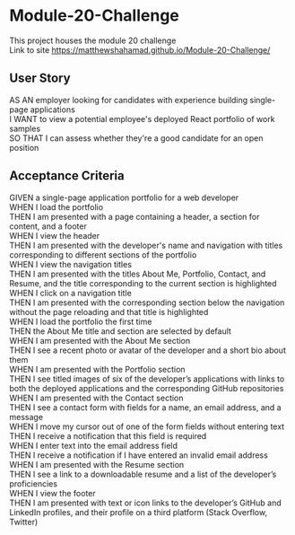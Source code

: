 # Module-20-Challenge
This project houses the module 20 challenge <br>
Link to site https://matthewshahamad.github.io/Module-20-Challenge/<br>
## User Story
AS AN employer looking for candidates with experience building single-page applications <br> 
I WANT to view a potential employee's deployed React portfolio of work samples<br> 
SO THAT I can assess whether they're a good candidate for an open position
<br> 
## Acceptance Criteria
GIVEN a single-page application portfolio for a web developer<br> 
WHEN I load the portfolio<br> 
THEN I am presented with a page containing a header, a section for content, and a footer<br> 
WHEN I view the header<br> 
THEN I am presented with the developer's name and navigation with titles corresponding to different sections of the portfolio<br> 
WHEN I view the navigation titles<br> 
THEN I am presented with the titles About Me, Portfolio, Contact, and Resume, and the title corresponding to the current section is highlighted<br> 
WHEN I click on a navigation title<br> 
THEN I am presented with the corresponding section below the navigation without the page reloading and that title is highlighted<br> 
WHEN I load the portfolio the first time<br> 
THEN the About Me title and section are selected by default<br> 
WHEN I am presented with the About Me section<br> 
THEN I see a recent photo or avatar of the developer and a short bio about them<br> 
WHEN I am presented with the Portfolio section<br> 
THEN I see titled images of six of the developer’s applications with links to both the deployed applications and the corresponding GitHub repositories<br> 
WHEN I am presented with the Contact section<br> 
THEN I see a contact form with fields for a name, an email address, and a message<br> 
WHEN I move my cursor out of one of the form fields without entering text<br> 
THEN I receive a notification that this field is required<br> 
WHEN I enter text into the email address field<br> 
THEN I receive a notification if I have entered an invalid email address<br> 
WHEN I am presented with the Resume section<br> 
THEN I see a link to a downloadable resume and a list of the developer’s proficiencies<br> 
WHEN I view the footer<br> 
THEN I am presented with text or icon links to the developer’s GitHub and LinkedIn profiles, and their profile on a third platform (Stack Overflow, Twitter)<br> 
